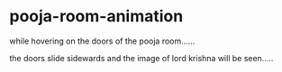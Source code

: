 # pooja-room-animation

while hovering on the doors of the pooja room......

the doors slide sidewards and the image of lord krishna will be seen.....
